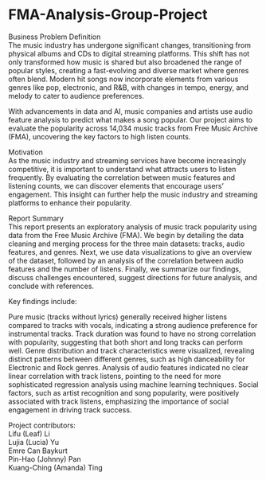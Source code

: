 # FMA-Analysis-Group-Project

Business Problem Definition  
The music industry has undergone significant changes, transitioning from physical albums and CDs to digital streaming platforms. This shift has not only transformed how music is shared but also broadened the range of popular styles, creating a fast-evolving and diverse market where genres often blend. Modern hit songs now incorporate elements from various genres like pop, electronic, and R&B, with changes in tempo, energy, and melody to cater to audience preferences.

With advancements in data and AI, music companies and artists use audio feature analysis to predict what makes a song popular. Our project aims to evaluate the popularity across 14,034 music tracks from Free Music Archive (FMA), uncovering the key factors to high listen counts.

Motivation  
As the music industry and streaming services have become increasingly competitive, it is important to understand what attracts users to listen frequently. By evaluating the correlation between music features and listening counts, we can discover elements that encourage users’ engagement. This insight can further help the music industry and streaming platforms to enhance their popularity.

Report Summary  
This report presents an exploratory analysis of music track popularity using data from the Free Music Archive (FMA). We begin by detailing the data cleaning and merging process for the three main datasets: tracks, audio features, and genres. Next, we use data visualizations to give an overview of the dataset, followed by an analysis of the correlation between audio features and the number of listens. Finally, we summarize our findings, discuss challenges encountered, suggest directions for future analysis, and conclude with references.

Key findings include:  

Pure music (tracks without lyrics) generally received higher listens compared to tracks with vocals, indicating a strong audience preference for instrumental tracks.
Track duration was found to have no strong correlation with popularity, suggesting that both short and long tracks can perform well.
Genre distribution and track characteristics were visualized, revealing distinct patterns between different genres, such as high danceability for Electronic and Rock genres.
Analysis of audio features indicated no clear linear correlation with track listens, pointing to the need for more sophisticated regression analysis using machine learning techniques.
Social factors, such as artist recognition and song popularity, were positively associated with track listens, emphasizing the importance of social engagement in driving track success.

Project contributors:  
Lifu (Leaf) Li  
Lujia (Lucia) Yu  
Emre Can Baykurt  
Pin-Hao (Johnny) Pan  
Kuang-Ching (Amanda) Ting  
